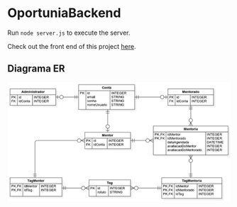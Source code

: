 # OportuniaBackend

Run `node server.js` to execute the server.

Check out the front end of this project [here](https://github.com/ofelipedidio/es-front-end).

## Diagrama ER

![Diagrama ER](https://github.com/ofelipedidio/es-backend/blob/master/docs/diagrama_er.png)

